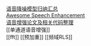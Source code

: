 [语音降噪模型归纳汇总](https://zhuanlan.zhihu.com/p/431275459)  
[Awesome Speech Enhancement](https://github.com/nanahou/Awesome-Speech-Enhancement)   
[语音增强论文及相关代码整理](https://zhuanlan.zhihu.com/p/99143394)  
[[单通道语音增强]]  
[[fft]]  [[预加重]] [[频域RLS]]